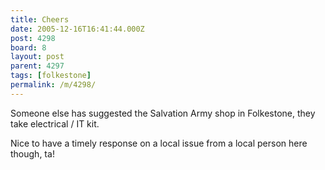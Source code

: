 ```yaml
---
title: Cheers
date: 2005-12-16T16:41:44.000Z
post: 4298
board: 8
layout: post
parent: 4297
tags: [folkestone]
permalink: /m/4298/
---
```

Someone else has suggested the Salvation Army shop in Folkestone, they take electrical / IT kit.

Nice to have a timely response on a local issue from a local person here though, ta!

